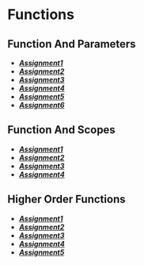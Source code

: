 # Functions

## Function And Parameters

- ***[Assignment1](./assignment1/)***
- ***[Assignment2](./assignment2/)***
- ***[Assignment3](./assignment3/)***
- ***[Assignment4](./assignment4/)***
- ***[Assignment5](./assignment5/)***
- ***[Assignment6](./assignment6/)***

## Function And Scopes

- ***[Assignment1](./assignment7/)***
- ***[Assignment2](./assignment8/)***
- ***[Assignment3](./assignment9/)***
- ***[Assignment4](./assignment10/)***

## Higher Order Functions

- ***[Assignment1](./assignment11/)***
- ***[Assignment2](./assignment12/)***
- ***[Assignment3](./assignment13/)***
- ***[Assignment4](./assignment14/)***
- ***[Assignment5](./assignment15/)***
